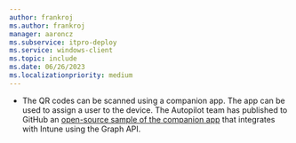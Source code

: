 ```yaml
---
author: frankroj
ms.author: frankroj
manager: aaroncz
ms.subservice: itpro-deploy
ms.service: windows-client
ms.topic: include
ms.date: 06/26/2023
ms.localizationpriority: medium
---
```


<!-- This file is shared by the following articles:

pre-provisioning\azure-ad-join-technician-flow.md
pre-provisioning\hybrid-azure-ad-join-technician-flow.md

Headings are driven by article context. -->

- The QR codes can be scanned using a companion app. The app can be used to assign a user to the device. The Autopilot team has published to GitHub an [open-source sample of the companion app](https://github.com/Microsoft/WindowsAutopilotCompanion) that integrates with Intune using the Graph API.
